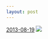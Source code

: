 ```yaml
---
layout: post
---
```


<p>
  <time><a href="/13">2013-08-19</a></time>
  <a href="/13"><img src="{{ site.assets_url }}/13-640.jpg" srcset="{{ site.assets_url }}/13-1280.jpg 1280w, {{ site.assets_url }}/13-960.jpg 960w, {{ site.assets_url }}/13-640.jpg 640w, {{ site.assets_url }}/13-320.jpg 320w" sizes="(min-width: 700px) 50vw, calc(100vw - 2rem)" /></a>
</p>
